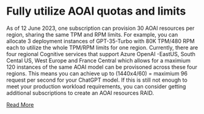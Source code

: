 # Fully utilize AOAI quotas and limits
As of 12 June 2023, one subscription can provision 30 AOAI resources per region, sharing the same TPM and RPM limits. For example, you can allocate 3 deployment instances of GPT-35-Turbo with 80K TPM/480 RPM each to utilize the whole TPM/RPM limits for one region.
Currently, there are four regional Cognitive services that support Azure OpenAI -EastUS, South Cental US, West Europe and France Central which allows for a maximium 120 instances of the same AOAI model can be provisoned across these four regions. This means you can achieve up to (1440x4/60) = maximium 96 request per second for your ChatGPT model. If this is still not enough to meet your production workload requirements, you can consider getting additional subscriptions to create an AOAI resources RAID.

[Read More](https://github.com/denlai-mshk/aoai-fwdproxy-funcapp)
